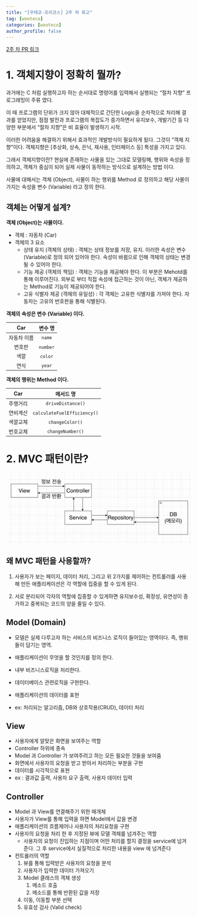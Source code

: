 ```yaml
---
title: "[우테코-프리코스] 2주 차 회고"
tag: [wooteco]
categories: [wooteco]
author_profile: false
---
```


[2주 차 PR 링크](https://github.com/woowacourse-precourse/java-baseball/pull/411)

# 1. 객체지향이 정확히 뭘까?

과거에는 C 처럼 실행하고자 하는 순서대로 명령어를 입력해서 실행되는 “절차 지향” 프로그래밍이 주류 였다.

이 때 프로그램의 단위가 크지 않아 대체적으로 간단한 Logic을 순차적으로 처리해 결과를 얻었지만, 점점 발전과 프로그램의 복잡도가 증가하면서 유지보수, 개발기간 등 다양한 부분에서 “절차 지향”은 비 효율이 발생하기 시작.

이러한 어려움을 해결하기 위해서 효과적인 개발방식이 필요하게 됬다. 그것이 “객체 지향”이다. 객체지향은 [추상화, 상속, 은닉, 재사용, 인터페이스 등] 특성을 가지고 있다.

그래서 객체지향이란? 현실에 존재하는 사물을 있는 그대로 모델링해, 행위와 속성을 정의하고, 객체가 중심이 되어 실제 사물이 동작하는 방식으로 설계하는 방법 이다.

사물에 대해서는 객체 (Object), 사물이 하는 행위를 Method 로 정의하고 해당 사물이 가지는 속성을 변수 (Variable) 라고 정의 한다.

## 객체는 어떻게 설계?

**객체 (Object)는 사물이다.**

- 객체 : 자동차 (Car)
- 객체의 3 요소
  - 상태 유지 (객체의 상태) : 객체는 상태 정보를 저장, 유지. 이러한 속성은 변수 (Variable)로 정의 되어 있어야 한다. 속성이 바뀜으로 인해 객체의 상태는 변경 될 수 있어야 한다.
  - 기능 제공 (객체의 책임) : 객체는 기능을 제공해야 한다. 이 부분은 Mehotd를 통해 이루어진다. 외부로 부터 직접 속성에 접근하는 것이 아닌, 객체가 제공하는 Method로 기능이 제공되어야 한다.
  - 고유 식별자 제공 (객체의 유일성) : 각 객체는 고유한 식별자를 가져야 한다. 자동차는 고유의 번호판을 통해 식별된다.

**객체의 속성은 변수 (Variable) 이다.**

|     Car     | 변수 명  |
| :---------: | :------: |
| 자동차 이름 |  `name`  |
|   번호판    | `number` |
|    색깔     | `color`  |
|    연식     |  `year`  |

**객체의 행위는 Method 이다.**

|   Car    |          메서드 명          |
| :------: | :-------------------------: |
| 주행거리 |      `driveDistance()`      |
| 연비계산 | `calculateFuelEfficiency()` |
| 색깔교체 |       `changeColor()`       |
| 번호교체 |      `changeNumber()`       |

# 2. MVC 패턴이란?

![MVC Architecture](/assets/images/MVCArchitecture.png "MVC Architecture")

## 왜 MVC 패턴을 사용할까?

1. 사용자가 보는 페이지, 데이터 처리, 그리고 위 2가지를 제어하는 컨트롤러를 사용해 만든 애플리케이션은 각 역할에 집중을 할 수 있게 된다.

2. 서로 분리되어 각자의 역할에 집중할 수 있게하면 유지보수성, 확장성, 유연성이 증가하고 중복되는 코드의 양을 줄일 수 있다.

## Model (Domain)

- 모델은 실제 다루고자 하는 서비스의 비즈니스 로직이 들어있는 영역이다. 즉, 행위들이 담기는 영역.

- 애플리케이션이 무엇을 할 것인지를 정의 한다.
- 내부 비즈니스로직을 처리한다.
- 데이터베이스 관련로직을 구현한다.
- 애플리케이션의 데이터를 표현
- ex: 처리되는 알고리즘, DB와 상호작용(CRUD), 데이터 처리

## View

- 사용자에게 알맞은 화면을 보여주는 역할
- Controller 하위에 종속
- Model 과 Controller 가 보여주려고 하는 모든 필요한 것들을 보여줌
- 화면에서 사용자의 요청을 받고 받아서 처리하는 부분을 구현
- 데이터를 시각적으로 표현
- ex : 결과값 출력, 사용자 요구 출력, 사용자 데이터 입력

## Controller

- Model 과 View를 연결해주기 위한 매개체
- 사용자가 View를 통해 입력을 하면 Model에서 값을 변경
- 애플리케이션의 흐름제어나 사용자의 처리요청을 구현
- 사용자의 요청을 처리 한 후 지정된 뷰에 모델 객체를 넘겨주는 역할
  - 사용자의 요청이 진입하는 지점이며 어떤 처리를 할지 결정을 service에 넘겨준다. 그 후 service에서 실질적으로 처리한 내용을 view 에 넘겨준다
- 컨트롤러의 역할
  1. 뷰를 통해 입력받은 사용자의 요청을 분석
  2. 사용자가 입력한 데이터 가져오기
  3. Model 클래스의 객체 생성
     1. 메소드 호출
     2. 메소드를 통해 반환된 값을 저장
  4. 이동, 이동할 부분 선택
  5. 유효성 검사 (Valid check)